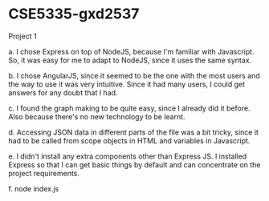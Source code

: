 # CSE5335-gxd2537
Project 1

a. I chose Express on top of NodeJS, because I'm familiar with Javascript. So, it was easy for me to adapt to NodeJS, since it uses the same syntax.

b. I chose AngularJS, since it seemed to be the one with the most users and the way to use it was very intuitive. Since it had many users, I could get answers for any doubt that I had.

c. I found the graph making to be quite easy, since I already did it before. Also because there's no new technology to be learnt.

d. Accessing JSON data in different parts of the file was a bit tricky, since it had to be called from scope objects in HTML and variables in Javascript.

e. I didn't install any extra components other than Express JS. I installed Express so that I can get basic things by default and can concentrate on the project requirements.

f. node index.js
